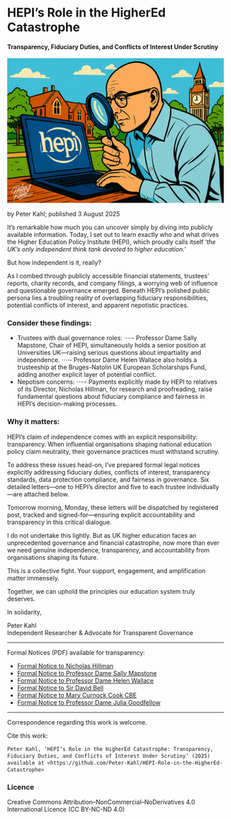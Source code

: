 # HEPI’s Role in the HigherEd Catastrophe

#### Transparency, Fiduciary Duties, and Conflicts of Interest Under Scrutiny

![alt text](https://github.com/Peter-Kahl/HEPI-Role-in-the-HigherEd-Catastrophe/blob/main/investigating_HEPI.jpg?raw=true)

by Peter Kahl; published 3 August 2025

It’s remarkable how much you can uncover simply by diving into publicly available information. Today, I set out to learn exactly who and what drives the Higher Education Policy Institute (HEPI), which proudly calls itself ‘_the UK’s only independent think tank devoted to higher education._’

But how independent is it, really?

As I combed through publicly accessible financial statements, trustees’ reports, charity records, and company filings, a worrying web of influence and questionable governance emerged. Beneath HEPI’s polished public persona lies a troubling reality of overlapping fiduciary responsibilities, potential conflicts of interest, and apparent nepotistic practices.

### Consider these findings:

- Trustees with dual governance roles:
⋅⋅⋅⋅- Professor Dame Sally Mapstone, Chair of HEPI, simultaneously holds a senior position at Universities UK—raising serious questions about impartiality and independence.
⋅⋅⋅⋅- Professor Dame Helen Wallace also holds a trusteeship at the Bruges-Natolin UK European Scholarships Fund, adding another explicit layer of potential conflict.
- Nepotism concerns:
⋅⋅⋅⋅- Payments explicitly made by HEPI to relatives of its Director, Nicholas Hillman, for research and proofreading, raise fundamental questions about fiduciary compliance and fairness in HEPI’s decision-making processes.

### Why it matters:

HEPI’s claim of independence comes with an explicit responsibility: transparency. When influential organisations shaping national education policy claim neutrality, their governance practices must withstand scrutiny.

To address these issues head-on, I’ve prepared formal legal notices explicitly addressing fiduciary duties, conflicts of interest, transparency standards, data protection compliance, and fairness in governance. Six detailed letters—one to HEPI’s director and five to each trustee individually—are attached below.

Tomorrow morning, Monday, these letters will be dispatched by registered post, tracked and signed-for—ensuring explicit accountability and transparency in this critical dialogue.

I do not undertake this lightly. But as UK higher education faces an unprecedented governance and financial catastrophe, now more than ever we need genuine independence, transparency, and accountability from organisations shaping its future.

This is a collective fight. Your support, engagement, and amplification matter immensely.

Together, we can uphold the principles our education system truly deserves.

In solidarity,

Peter Kahl\
Independent Researcher & Advocate for Transparent Governance

---

Formal Notices (PDF) available for transparency:

- [Formal Notice to Nicholas Hillman](https://raw.githubusercontent.com/Peter-Kahl/HEPI-Role-in-the-HigherEd-Catastrophe/master/HEPI_N_Hillman_Notice_of_Demands_2025-08-03_RedactedHEPI_N_Hillman_Notice_of_Demands_2025-08-03_Redacted.pdf)
- [Formal Notice to Professor Dame Sally Mapstone](https://raw.githubusercontent.com/Peter-Kahl/HEPI-Role-in-the-HigherEd-Catastrophe/master/HEPI_Sally_Mapstone_Notice_of_Demands_2025-08-03_Redacted.pdf)
- [Formal Notice to Professor Dame Helen Wallace](https://raw.githubusercontent.com/Peter-Kahl/HEPI-Role-in-the-HigherEd-Catastrophe/master/HEPI_Helen_Wallace_Notice_of_Demands_2025-08-03.pdf)
- [Formal Notice to Sir David Bell](https://raw.githubusercontent.com/Peter-Kahl/HEPI-Role-in-the-HigherEd-Catastrophe/master/HEPI_David_Bell_Notice_of_Demands_2025-08-03_Redacted.pdf)
- [Formal Notice to Mary Curnock Cook CBE](https://raw.githubusercontent.com/Peter-Kahl/HEPI-Role-in-the-HigherEd-Catastrophe/master/HEPI_Mary_Curnock_Cook_Notice_of_Demands_2025-08-03_Redacted.pdf)
- [Formal Notice to Professor Dame Julia Goodfellow](https://raw.githubusercontent.com/Peter-Kahl/HEPI-Role-in-the-HigherEd-Catastrophe/master/HEPI_Julia_Goodfellow_Notice_of_Demands_2025-08-03_Redacted.pdf)

---

Correspondence regarding this work is welcome.

Cite this work:

```
Peter Kahl, ‘HEPI’s Role in the HigherEd Catastrophe: Transparency, Fiduciary Duties, and Conflicts of Interest Under Scrutiny’ (2025) available at <https://github.com/Peter-Kahl/HEPI-Role-in-the-HigherEd-Catastrophe>
```

### Licence
Creative Commons Attribution–NonCommercial–NoDerivatives 4.0 International Licence (CC BY-NC-ND 4.0)